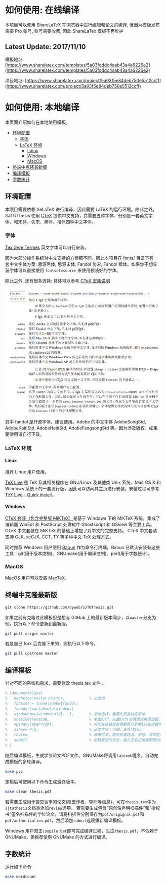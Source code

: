 # 如何使用: 在线编译

本项目可以使用 ShareLaTeX 在浏览器中进行编辑和论文的编译, 但因为模板发布需要 Pro 账号, 账号需要收费, 因此 ShareLaTex 模板不再维护

## Latest Update: 2017/11/10

模板地址: [https://www.sharelatex.com/templates/5a03fcddc4aab43a4a6226e2](https://www.sharelatex.com/templates/5a03fcddc4aab43a4a6226e2)

项目地址: [https://www.sharelatex.com/project/5a03f5e84deb750e5512ccff](https://www.sharelatex.com/project/5a03f5e84deb750e5512ccff)

# 如何使用: 本地编译

本页面介绍如何在本地使用模板。

* [环境配置](#环境配置)
    * [字体](#字体)
    * [LaTeX 环境](#latex-环境)
        * [Linux](#linux)
        * [Windows](#windows)
        * [MacOS](#macos)
* [终端中克隆最新版](#终端中克隆最新版)
* [编译模板](#编译模板)
* [字数统计](#字数统计)

## 环境配置

本项目需要依赖 XeLaTeX 进行编译，因此需要 LaTeX 的运行环境。除此之外，SJTUThesis 使用 [CTeX](https://www.ctan.org/pkg/ctex?lang=en) 提供中文支持，共需要五种字体，分别是一套英文字体，和宋体、仿宋、黑体、楷体四种中文字体。

### 字体

[Tex Gyre Termes](http://www.ctan.org/tex-archive/fonts/tex-gyre/fonts/opentype/public/tex-gyre) 英文字体可以自行安装。

因为大部分操作系统对中文支持的方案都不同，因此本项目在 fonts/ 目录下有一套中文字体方案: 思源黑体, 思源宋体, Fandol 仿宋, Fandol 楷体。如果你不想安装字体可以直接使用 `fontset=source` 来使用预装好的字体。

除此之外, 还有很多选择: 具体可以参考 [CTeX 宏集说明](http://mirrors.rit.edu/CTAN/language/chinese/ctex/ctex.pdf)

<p align="center">
      <a><img src="./imgs/ctex-fontset.png" width="500"></a>
</p>

其中 fandol 是开源字体，建议使用。Adobe 的中文字体 AdobeSongStd, AdobeKaitiStd, AdobeHeitiStd, AdobeFangsongStd 等。因为涉及版权，如果要使用请自行下载。

### LaTeX 环境

#### Linux

推荐 Linux 用户使用。

[TeX Live](https://www.tug.org/texlive/) 是 TeX 及其相关程序在 GNU/Linux 及其他类 Unix 系统、Mac OS X 和 Windows 系统下的⼀套发⾏版，因此可以访问其主页进行安装，安装过程可参考 [TeX Live - Quick install](https://www.tug.org/texlive/quickinstall.html)。

#### Windows

[CTeX 套装（包含完整版 MiKTeX）](http://www.ctex.org/CTeXDownload)是基于 Windows 下的 MiKTeX 系统，集成了编辑器 WinEdt 和 PostScript 处理软件 Ghostscript 和 GSview 等主要工具。 CTeX 中文套装在 MiKTeX 的基础上增加了对中文的完整支持。 CTeX 中文套装支持 CJK, xeCJK, CCT, TY 等多种中文 TeX 处理方式。

同时推荐 Windows 用户使用 [Babun](http://babun.github.io/) 作为命令行终端。Babun 已默认安装有这些工具：git(用于版本控制)、GNUmake(用于编译控制)、perl(用于字数统计)。

### MacOS

MacOS 用户可以安装 [MacTeX](https://www.tug.org/mactex/)。

## 终端中克隆最新版

```bash
git clone https://github.com/dyweb/SJTUThesis.git
```

如果之前有克隆过此模板但是想与 GitHub 上的最新版本同步，以`master`分支为例，执行以下命令更新到最新版。

```bash
git pull origin master
```

若是自己 fork 后克隆下来的，则执行以下命令。

```bash
git pull upstream master
```

## 编译模板

针对不同的系统和需求，需要修改 thesis.tex 文件：

```tex
% \documentclass[
%   bachelor|master|doctor,           % 必选项
%   fontset = {none|adobe|fandol|
%   founder|mac|ubuntu|windows|
%   windowsnew|windowsold|...},       % 字体选择，需要先安装对应字体
%   oneside|twoside,                  % 单面打印，双面打印(奇偶页交换页边距，默认)
%   openany|openright,                % 可以在奇数或者偶数页开新章|只在奇数页开新章(默认)
%   zihao=-4|5,                       % 正文字号：小四、五号(默认)
%   review,                           % 盲审论文，隐去作者姓名、学号、导师姓名、致谢、发表论文和参与的项目
%   submit                            % 定稿提交的论文，插入签名扫描版的原创性声明、授权声明
% ]
```

随后编译模板，生成学位论文PDF文件。GNUMake将调用`latexmk`程序，自动完成模板的多轮编译。

```bash
make pvc
```

定稿后可使用以下命令生成最终版本。

```bash
make clean thesis.pdf
```

若需要生成用于提交盲审的论文(隐去作者、导师等信息)，可在`thesis.tex`中为`sjtuthesis`文档类添加`review`选项。 若需要生成包含“原创性声明扫描件”和“授权书”签名扫描件的学位论文，请将扫描件分别保存为`pdf/origignal.pdf`和`pdf/authorization.pdf`，然后添加`submit`选项重新编译模板。

Windows 用户双击`compile.bat`即可完成编译过程，生成`thesis.pdf`，不依赖于 GNUMake，但推荐使用 GNUMake 的方式进行编译。

## 字数统计

运行如下命令:

```bash
make wordcount
```
